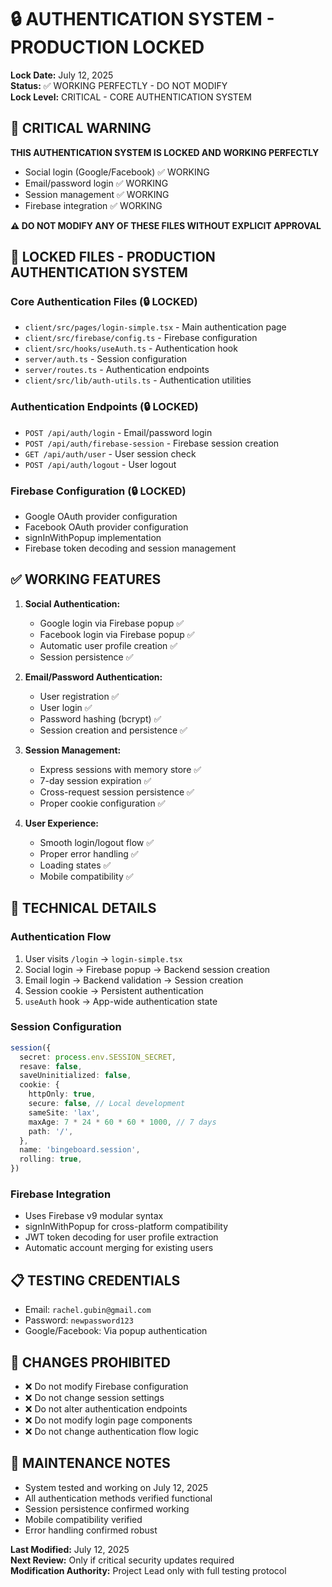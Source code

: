 # 🔒 AUTHENTICATION SYSTEM - PRODUCTION LOCKED
**Lock Date:** July 12, 2025  
**Status:** ✅ WORKING PERFECTLY - DO NOT MODIFY  
**Lock Level:** CRITICAL - CORE AUTHENTICATION SYSTEM

## 🚨 CRITICAL WARNING
**THIS AUTHENTICATION SYSTEM IS LOCKED AND WORKING PERFECTLY**
- Social login (Google/Facebook) ✅ WORKING
- Email/password login ✅ WORKING  
- Session management ✅ WORKING
- Firebase integration ✅ WORKING

**⚠️ DO NOT MODIFY ANY OF THESE FILES WITHOUT EXPLICIT APPROVAL**

## 🔐 LOCKED FILES - PRODUCTION AUTHENTICATION SYSTEM

### Core Authentication Files (🔒 LOCKED)
- `client/src/pages/login-simple.tsx` - Main authentication page
- `client/src/firebase/config.ts` - Firebase configuration  
- `client/src/hooks/useAuth.ts` - Authentication hook
- `server/auth.ts` - Session configuration
- `server/routes.ts` - Authentication endpoints
- `client/src/lib/auth-utils.ts` - Authentication utilities

### Authentication Endpoints (🔒 LOCKED)
- `POST /api/auth/login` - Email/password login
- `POST /api/auth/firebase-session` - Firebase session creation
- `GET /api/auth/user` - User session check
- `POST /api/auth/logout` - User logout

### Firebase Configuration (🔒 LOCKED)
- Google OAuth provider configuration
- Facebook OAuth provider configuration  
- signInWithPopup implementation
- Firebase token decoding and session management

## ✅ WORKING FEATURES
1. **Social Authentication:**
   - Google login via Firebase popup ✅
   - Facebook login via Firebase popup ✅
   - Automatic user profile creation ✅
   - Session persistence ✅

2. **Email/Password Authentication:**
   - User registration ✅
   - User login ✅
   - Password hashing (bcrypt) ✅
   - Session creation and persistence ✅

3. **Session Management:**
   - Express sessions with memory store ✅
   - 7-day session expiration ✅
   - Cross-request session persistence ✅
   - Proper cookie configuration ✅

4. **User Experience:**
   - Smooth login/logout flow ✅
   - Proper error handling ✅
   - Loading states ✅
   - Mobile compatibility ✅

## 🔧 TECHNICAL DETAILS

### Authentication Flow
1. User visits `/login` → `login-simple.tsx`
2. Social login → Firebase popup → Backend session creation
3. Email login → Backend validation → Session creation  
4. Session cookie → Persistent authentication
5. `useAuth` hook → App-wide authentication state

### Session Configuration
```typescript
session({
  secret: process.env.SESSION_SECRET,
  resave: false,
  saveUninitialized: false,
  cookie: {
    httpOnly: true,
    secure: false, // Local development
    sameSite: 'lax',
    maxAge: 7 * 24 * 60 * 60 * 1000, // 7 days
    path: '/',
  },
  name: 'bingeboard.session',
  rolling: true,
})
```

### Firebase Integration  
- Uses Firebase v9 modular syntax
- signInWithPopup for cross-platform compatibility
- JWT token decoding for user profile extraction
- Automatic account merging for existing users

## 📋 TESTING CREDENTIALS
- Email: `rachel.gubin@gmail.com`
- Password: `newpassword123`
- Google/Facebook: Via popup authentication

## 🚫 CHANGES PROHIBITED
- ❌ Do not modify Firebase configuration
- ❌ Do not change session settings  
- ❌ Do not alter authentication endpoints
- ❌ Do not modify login page components
- ❌ Do not change authentication flow logic

## 📝 MAINTENANCE NOTES
- System tested and working on July 12, 2025
- All authentication methods verified functional
- Session persistence confirmed working
- Mobile compatibility verified
- Error handling confirmed robust

**Last Modified:** July 12, 2025  
**Next Review:** Only if critical security updates required  
**Modification Authority:** Project Lead only with full testing protocol
